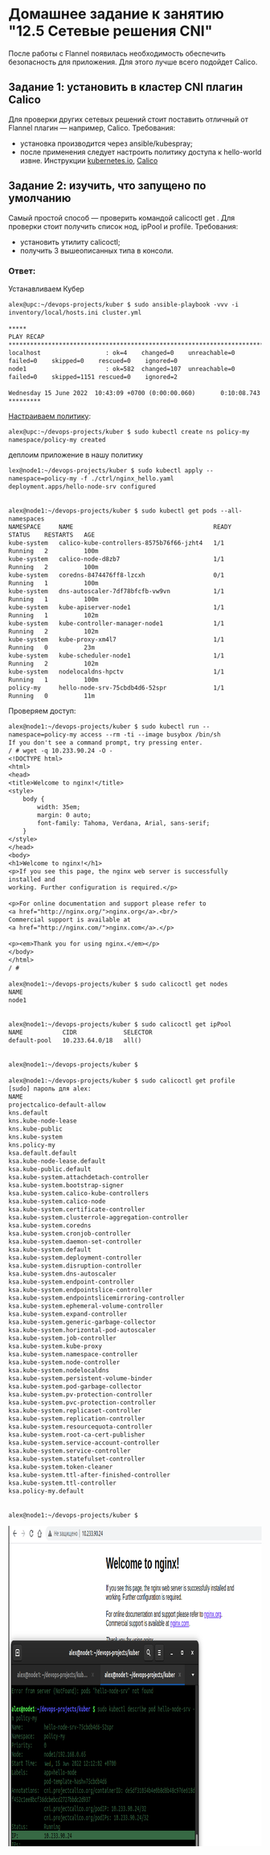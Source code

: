 # Домашнее задание к занятию "12.5 Сетевые решения CNI"
После работы с Flannel появилась необходимость обеспечить безопасность для приложения. Для этого лучше всего подойдет Calico.
## Задание 1: установить в кластер CNI плагин Calico
Для проверки других сетевых решений стоит поставить отличный от Flannel плагин — например, Calico. Требования: 
* установка производится через ansible/kubespray;
* после применения следует настроить политику доступа к hello-world извне. Инструкции [kubernetes.io](https://kubernetes.io/docs/concepts/services-networking/network-policies/), [Calico](https://docs.projectcalico.org/about/about-network-policy)

## Задание 2: изучить, что запущено по умолчанию
Самый простой способ — проверить командой calicoctl get <type>. Для проверки стоит получить список нод, ipPool и profile.
Требования: 
* установить утилиту calicoctl;
* получить 3 вышеописанных типа в консоли.

### Ответ:
Устанавливаем Кубер
```
alex@upc:~/devops-projects/kuber $ sudo ansible-playbook -vvv -i inventory/local/hosts.ini cluster.yml

*****
PLAY RECAP *************************************************************************************************************************************
localhost                  : ok=4    changed=0    unreachable=0    failed=0    skipped=0    rescued=0    ignored=0   
node1                      : ok=582  changed=107  unreachable=0    failed=0    skipped=1151 rescued=0    ignored=2   

Wednesday 15 June 2022  10:43:09 +0700 (0:00:00.060)       0:10:08.743 ********* 
```
[Настраиваем политику](https://docs.projectcalico.org/security/tutorials/kubernetes-policy-basic):
```
alex@upc:~/devops-projects/kuber $ sudo kubectl create ns policy-my
namespace/policy-my created
```

деплоим приложение в нашу политику
```
lex@node1:~/devops-projects/kuber $ sudo kubectl apply --namespace=policy-my -f ./ctrl/nginx_hello.yaml 
deployment.apps/hello-node-srv configured


alex@node1:~/devops-projects/kuber $ sudo kubectl get pods --all-namespaces
NAMESPACE     NAME                                       READY   STATUS    RESTARTS   AGE
kube-system   calico-kube-controllers-8575b76f66-jzht4   1/1     Running   2          100m
kube-system   calico-node-d8zb7                          1/1     Running   2          100m
kube-system   coredns-8474476ff8-lzcxh                   0/1     Running   1          100m
kube-system   dns-autoscaler-7df78bfcfb-vw9vn            1/1     Running   1          100m
kube-system   kube-apiserver-node1                       1/1     Running   1          102m
kube-system   kube-controller-manager-node1              1/1     Running   2          102m
kube-system   kube-proxy-xm4l7                           1/1     Running   0          23m
kube-system   kube-scheduler-node1                       1/1     Running   2          102m
kube-system   nodelocaldns-hpctv                         1/1     Running   1          100m
policy-my     hello-node-srv-75cbdb4d6-52spr             1/1     Running   0          11m
```
Проверяем доступ:
```
alex@node1:~/devops-projects/kuber $ sudo kubectl run --namespace=policy-my access --rm -ti --image busybox /bin/sh
If you don't see a command prompt, try pressing enter.
/ # wget -q 10.233.90.24 -O -
<!DOCTYPE html>
<html>
<head>
<title>Welcome to nginx!</title>
<style>
    body {
        width: 35em;
        margin: 0 auto;
        font-family: Tahoma, Verdana, Arial, sans-serif;
    }
</style>
</head>
<body>
<h1>Welcome to nginx!</h1>
<p>If you see this page, the nginx web server is successfully installed and
working. Further configuration is required.</p>

<p>For online documentation and support please refer to
<a href="http://nginx.org/">nginx.org</a>.<br/>
Commercial support is available at
<a href="http://nginx.com/">nginx.com</a>.</p>

<p><em>Thank you for using nginx.</em></p>
</body>
</html>
/ # 

alex@node1:~/devops-projects/kuber $ sudo calicoctl get nodes
NAME    
node1   


alex@node1:~/devops-projects/kuber $ sudo calicoctl get ipPool
NAME           CIDR             SELECTOR   
default-pool   10.233.64.0/18   all()      


alex@node1:~/devops-projects/kuber $ 

alex@node1:~/devops-projects/kuber $ sudo calicoctl get profile
[sudo] пароль для alex: 
NAME                                                 
projectcalico-default-allow                          
kns.default                                          
kns.kube-node-lease                                  
kns.kube-public                                      
kns.kube-system                                      
kns.policy-my                                        
ksa.default.default                                  
ksa.kube-node-lease.default                          
ksa.kube-public.default                              
ksa.kube-system.attachdetach-controller              
ksa.kube-system.bootstrap-signer                     
ksa.kube-system.calico-kube-controllers              
ksa.kube-system.calico-node                          
ksa.kube-system.certificate-controller               
ksa.kube-system.clusterrole-aggregation-controller   
ksa.kube-system.coredns                              
ksa.kube-system.cronjob-controller                   
ksa.kube-system.daemon-set-controller                
ksa.kube-system.default                              
ksa.kube-system.deployment-controller                
ksa.kube-system.disruption-controller                
ksa.kube-system.dns-autoscaler                       
ksa.kube-system.endpoint-controller                  
ksa.kube-system.endpointslice-controller             
ksa.kube-system.endpointslicemirroring-controller    
ksa.kube-system.ephemeral-volume-controller          
ksa.kube-system.expand-controller                    
ksa.kube-system.generic-garbage-collector            
ksa.kube-system.horizontal-pod-autoscaler            
ksa.kube-system.job-controller                       
ksa.kube-system.kube-proxy                           
ksa.kube-system.namespace-controller                 
ksa.kube-system.node-controller                      
ksa.kube-system.nodelocaldns                         
ksa.kube-system.persistent-volume-binder             
ksa.kube-system.pod-garbage-collector                
ksa.kube-system.pv-protection-controller             
ksa.kube-system.pvc-protection-controller            
ksa.kube-system.replicaset-controller                
ksa.kube-system.replication-controller               
ksa.kube-system.resourcequota-controller             
ksa.kube-system.root-ca-cert-publisher               
ksa.kube-system.service-account-controller           
ksa.kube-system.service-controller                   
ksa.kube-system.statefulset-controller               
ksa.kube-system.token-cleaner                        
ksa.kube-system.ttl-after-finished-controller        
ksa.kube-system.ttl-controller                       
ksa.policy-my.default                                


alex@node1:~/devops-projects/kuber $
```
<p align="center">
  <img width="981" height="637" src="./screenshots/3.PNG">
</p>